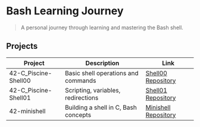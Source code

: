 # Bash Learning Journey

> A personal journey through learning and mastering the Bash shell.

## Projects

| Project     | Description                         | Link                                           |
|------------|-------------------------------------|------------------------------------------------|
| 42-C_Piscine-Shell00     | Basic shell operations and commands | [Shell00 Repository](https://github.com/ghjoaorodrigues/42-C_Piscine-Shell01) |
| 42-C_Piscine-Shell01     | Scripting, variables, redirections  | [Shell01 Repository](https://github.com/ghjoaorodrigues/42-C_Piscine-Shell01) |
| 42-minishell   | Building a shell in C, Bash concepts| [Minishell Repository](https://github.com/ghjoaorodrigues/42-minishell) |
